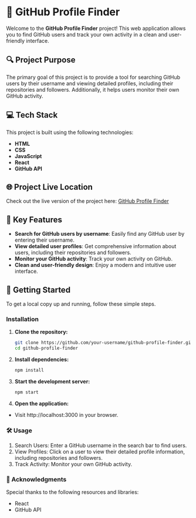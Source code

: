 # 🚀 GitHub Profile Finder

Welcome to the **GitHub Profile Finder** project! This web application allows you to find GitHub users and track your own activity in a clean and user-friendly interface.

## 🔍 Project Purpose

The primary goal of this project is to provide a tool for searching GitHub users by their username and viewing detailed profiles, including their repositories and followers. Additionally, it helps users monitor their own GitHub activity.

## 💻 Tech Stack

This project is built using the following technologies:

- **HTML**
- **CSS**
- **JavaScript**
- **React**
- **GitHub API**

## 🌐 Project Live Location

Check out the live version of the project here: [GitHub Profile Finder](https://githubprofilefinder-parth.netlify.app/)

## 🚀 Key Features

- **Search for GitHub users by username**: Easily find any GitHub user by entering their username.
- **View detailed user profiles**: Get comprehensive information about users, including their repositories and followers.
- **Monitor your GitHub activity**: Track your own activity on GitHub.
- **Clean and user-friendly design**: Enjoy a modern and intuitive user interface.

## 🚀 Getting Started

To get a local copy up and running, follow these simple steps.

### Installation

1. **Clone the repository:**
   ```bash
   git clone https://github.com/your-username/github-profile-finder.git
   cd github-profile-finder
    ```

2. **Install dependencies:**
    ```bash
    npm install
    ```

3. **Start the development server:**
    ```bash
    npm start
    ```

4. **Open the application:**
- Visit http://localhost:3000 in your browser.


### 🛠️ Usage

1. Search Users: Enter a GitHub username in the search bar to find users.
2. View Profiles: Click on a user to view their detailed profile information, including repositories and followers.
3. Track Activity: Monitor your own GitHub activity.


### 🙌 Acknowledgments

Special thanks to the following resources and libraries:
- React
- GitHub API
